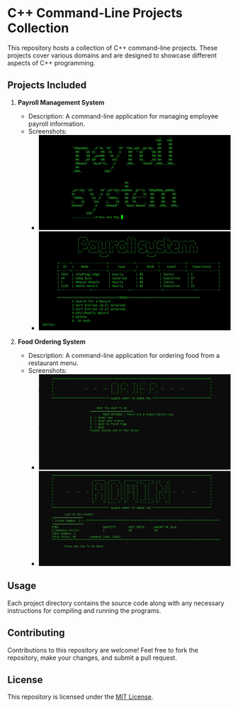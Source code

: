 # C++ Command-Line Projects Collection

This repository hosts a collection of C++ command-line projects. These projects cover various domains and are designed to showcase different aspects of C++ programming.

## Projects Included

1. **Payroll Management System**
    - Description: A command-line application for managing employee payroll information.
    - Screenshots:
        - ![Screenshot 1: Payroll Management - Main Menu](/screenshot/payroll1.jpg)
        - ![Screenshot 2: Payroll Management - Employee Details](/screenshot/payroll2.jpg)

2. **Food Ordering System**
    - Description: A command-line application for ordering food from a restaurant menu.
    - Screenshots:
        - ![Screenshot 3: Food Ordering System - Main Menu](/screenshot/food1.jpg)
        - ![Screenshot 4: Food Ordering System - Order Summary](/screenshot/order2.jpg)

## Usage

Each project directory contains the source code along with any necessary instructions for compiling and running the programs.

## Contributing

Contributions to this repository are welcome! Feel free to fork the repository, make your changes, and submit a pull request.

## License

This repository is licensed under the [MIT License](LICENSE).
